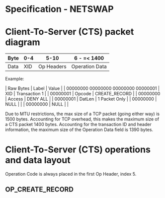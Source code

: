 # Specification - NETSWAP

# Client-To-Server (CTS) packet diagram

|  Byte  |   0-4   |    5-10    |        6 - =< 1400       |
|--------|---------|------------|--------------------------|
|  Data  |   XID   | Op Headers |      Operation Data      |

Example:

|        Raw Bytes                    | Label  | Value         |
| 00000000 00000000 00000000 00000001 | XID    | Transaction 1 |
| 00000001                            | Opcode | CREATE_RECORD |
| 00000000                            | Access | DENY ALL      |
| 00000001                            | DatLen | 1 Packet Only |
| 00000000                            | NULL   |               |
| 00000000                            | NULL   |               |






Due to MTU restrictions, the max size of a TCP packet (going either way) is 1500 bytes.
Accounting for TCP overhead, this makes the maximum size of a CTS packet 1400 bytes.
Accounting for the transaction ID and header information, the maximum size of the Operation Data field is 1390 bytes.

# Client-To-Server (CTS) operations and data layout

Operation Code is always placed in the first Op Header, index 5.

## OP_CREATE_RECORD
